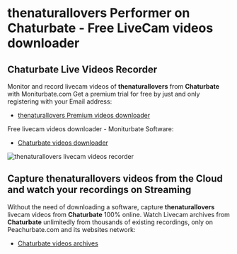 # thenaturallovers Performer on Chaturbate - Free LiveCam videos downloader

## Chaturbate Live Videos Recorder

Monitor and record livecam videos of **thenaturallovers** from **Chaturbate** with Moniturbate.com
Get a premium trial for free by just and only registering with your Email address:
* [thenaturallovers Premium videos downloader](https://moniturbate.com/request-demo-licence-key.html)

Free livecam videos downloader - Moniturbate Software:
* [Chaturbate videos downloader](https://moniturbate.com/moniturbate-download-software.html)

![thenaturallovers livecam videos recorder](https://peachurnet.com/templates/moniturbate-software.png)


## Capture thenaturallovers videos from the Cloud and watch your recordings on Streaming

Without the need of downloading a software, capture **thenaturallovers** livecam videos from **Chaturbate** 100% online.
Watch Livecam archives from **Chaturbate** unlimitedly from thousands of existing recordings, only on Peachurbate.com and its websites network:
* [Chaturbate videos archives](https://peachurnet.com/)